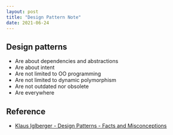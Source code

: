 ```yaml
---
layout: post
title: "Design Pattern Note"
date: 2021-06-24
---
```


## Design patterns
* Are about dependencies and abstractions
* Are about intent
* Are not limited to OO programming
* Are not limited to dynamic polymorphism
* Are not outdated nor obsolete
* Are everywhere

## Reference
* [Klaus Iglberger - Design Patterns - Facts and Misconceptions](https://www.youtube.com/watch?v=u5EAJTHPJN8)
  

